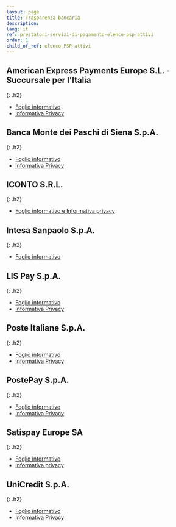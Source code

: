 ```yaml
---
layout: page
title: Trasparenza bancaria
description:
lang: it
ref: prestatori-servizi-di-pagamento-elenco-psp-attivi
order: 1
child_of_ref: elenco-PSP-attivi
---
```


## American Express Payments Europe S.L. - Succursale per l'Italia
{: .h2}


- [Foglio informativo](https://www.americanexpress.com/it/chisiamo/termini-e-condizioni.html)
- [Informativa Privacy](https://www.americanexpress.com/it-it/chi-siamo/legale/centro-di-privacy/dichiarazione-sulla-privacy/)


## Banca Monte dei Paschi di Siena S.p.A.
{: .h2}


- [Foglio informativo](https://www.gruppo.mps.it/ap_trasparenzaweb/Documenti%5C103049466.pdf)
- [Informativa Privacy](https://www.mps.it/static/upload/inf/informativa-privacy-pagopa.pdf)

## ICONTO S.R.L.
{: .h2}

- [Foglio informativo e Informativa privacy](https://www.iconto.infocamere.it/idpw/info/services-pagoPA)

## Intesa Sanpaolo S.p.A.
{: .h2}

- [Foglio informativo](https://www.intesasanpaolo.com/content/dam/vetrina/trasparenza/it/Documenti/Doc/Pdf/FI/FI-Other/FI-1356.pdf)

## LIS Pay S.p.A.
{: .h2}

- [Foglio informativo](https://www.puntolis.it/content/dam/puntolis/documents/lis-paga/Foglio-Informativo_Tabaccai.pdf)
- [Informativa Privacy](https://puntolis.it/content/dam/puntolis/documents/informative/LISPAY-InformativaPrivacy-ServiziDiPagamento.pdf)

## Poste Italiane S.p.A.
{: .h2}

- [Foglio informativo](https://www.poste.it/resources/bancoposta/pdf/trasparenza/FI_BCCP.pdf)
- [Informativa Privacy](https://www.poste.it/files/1476564312673/Informativa-privacy-Poste-Italiane-e-PostePay-Contitolarita.pdf)

## PostePay S.p.A.
{: .h2}

- [Foglio informativo](https://www.poste.it/resources/bancoposta/pdf/trasparenza/FI_SCT_PP.pdf)
- [Informativa Privacy](https://www.poste.it/files/1476564312673/Informativa-privacy-Poste-Italiane-e-PostePay-Contitolarita.pdf)


## Satispay Europe SA
{: .h2}

- [Foglio informativo](https://static-www-satispay-com.s3.eu-west-1.amazonaws.com/info/scheda+informativa+bollettini_it-it.pdf)
- [Informativa privacy](https://www.satispay.com/it-it/legal-hub/privacy/generale/)

## UniCredit S.p.A.
{: .h2}

- [Foglio informativo](https://trasparenza.unicredit.it/pdfprod/GP19_SERVIZIO+DI+PAGAMENTO+DIGITALE+A+FAVORE+DELLA+PUBBLICAAMMINISTRAZIONE.pdf)
- [Informativa Privacy](https://www.unicredit.it/content/dam/ucpublic/it/footer/doc/privacy/BU2926_IT.pdf)